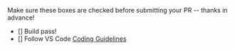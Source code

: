 Make sure these boxes are checked before submitting your PR -- thanks in advance!

- [] Build pass!
- [] Follow VS Code [Coding Guidelines](https://github.com/Microsoft/vscode/wiki/Coding-Guidelines)